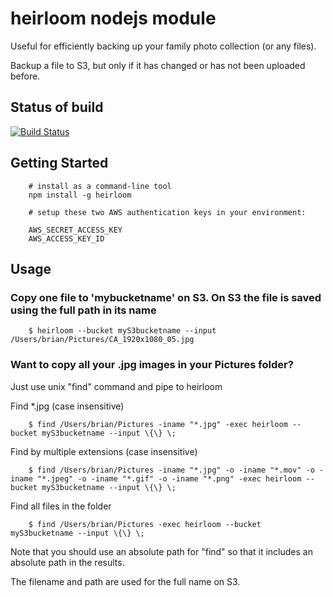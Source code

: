 # heirloom nodejs module

Useful for efficiently backing up your family photo collection (or any files).

Backup a file to S3, but only if it has changed or has not been uploaded before.

## Status of build

[![Build Status](https://travis-ci.org/briangershon/heirloom.png?branch=master)](https://travis-ci.org/briangershon/heirloom)

## Getting Started

        # install as a command-line tool
        npm install -g heirloom
        
        # setup these two AWS authentication keys in your environment:

        AWS_SECRET_ACCESS_KEY
        AWS_ACCESS_KEY_ID

## Usage

### Copy one file to 'mybucketname' on S3. On S3 the file is saved using the full path in its name

        $ heirloom --bucket myS3bucketname --input /Users/brian/Pictures/CA_1920x1080_05.jpg

### Want to copy all your .jpg images in your Pictures folder?

Just use unix "find" command and pipe to heirloom

Find *.jpg (case insensitive)

        $ find /Users/brian/Pictures -iname "*.jpg" -exec heirloom --bucket myS3bucketname --input \{\} \;

Find by multiple extensions (case insensitive)

        $ find /Users/brian/Pictures -iname "*.jpg" -o -iname "*.mov" -o -iname "*.jpeg" -o -iname "*.gif" -o -iname "*.png" -exec heirloom --bucket myS3bucketname --input \{\} \;

Find all files in the folder

        $ find /Users/brian/Pictures -exec heirloom --bucket myS3bucketname --input \{\} \;
        
Note that you should use an absolute path for "find" so that it includes an absolute path in the results.

The filename and path are used for the full name on S3.
        

